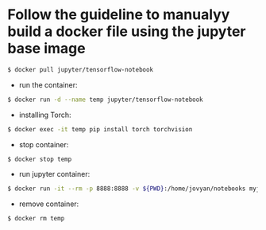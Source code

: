 # Follow the guideline to manualyy build a docker file using the jupyter base image
```bash
$ docker pull jupyter/tensorflow-notebook
```

- run the container:
```bash
$ docker run -d --name temp jupyter/tensorflow-notebook
```

- installing Torch:
```bash
$ docker exec -it temp pip install torch torchvision
```

- stop container:
```bash
$ docker stop temp
```

- run jupyter container:
```bash
$ docker run -it --rm -p 8888:8888 -v ${PWD}:/home/jovyan/notebooks myjupyter:torch
```

- remove container:
```bash
$ docker rm temp
```